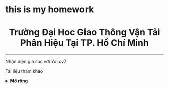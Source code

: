 # this is my homework
<div align="center">
  <h1>Trường Đại Hoc Giao Thông Vận Tải<br>Phân Hiệu Tại TP. Hồ Chí Minh</h1>
</div>

</div>
<hr>
<div align="left">
  <p>Nhận diện gia súc với YoLov7</p>
</div>

<p>Tài liệu tham khảo</p>
<details><summary> <b>Mở rộng</b> </summary>
<ul>
  <li><a href="https://github.com/WongKinYiu/yolov7">Official YoLov7</a></li>
  <li><a href=""><img src='https://user-images.githubusercontent.com/117495750/202673299-5cb2884a-f746-42f6-9b6d-3d309790eaee.png'>Albumentations do more with less data</img></li>
</ul>
</details>
